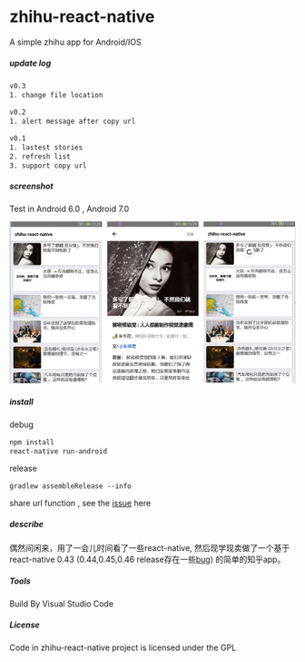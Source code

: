 # zhihu-react-native
A simple zhihu app for Android/IOS


##### update log

```log
v0.3
1. change file location
```

```log
v0.2
1. alert message after copy url
```

```log
v0.1
1. lastest stories
2. refresh list
3. support copy url
```


##### screenshot

Test in  Android 6.0 , Android 7.0

![screenshot@0.1](/screenshot_v0.1.png)


##### install

debug
```shell
npm install
react-native run-android
```


release
```shell
gradlew assembleRelease --info
```


share url function , see the [issue](https://github.com/react-community/react-navigation/issues/145#issuecomment-313783488) here


##### describe

偶然间闲来，用了一会儿时间看了一些react-native, 然后现学现卖做了一个基于react-native 0.43 (0.44,0.45,0.46 release存在一些[bug](https://travis-ci.org/facebook/react-native)) 的简单的知乎app。

##### Tools

Build By Visual Studio Code

##### License

Code in zhihu-react-native project is licensed under the GPL